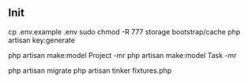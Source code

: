 ## Init

cp .env.example .env
sudo chmod -R 777 storage bootstrap/cache
php artisan key:generate

php artisan make:model Project -mr
php artisan make:model Task -mr

php artisan migrate
php artisan tinker fixtures.php
